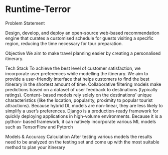 # Runtime-Terror
Problem Statement

Design, develop, and deploy an open-source web-based recommendation engine that curates a customised schedule for guests visiting a specific region, reducing the time necessary for tour preparation.

Objective
We aim to make travel planning easier by creating a personalised itinerary.

Tech Stack
To achieve the best level of customer satisfaction, we incorporate user preferences while modelling the itinerary.
We aim to provide a user-friendly interface that helps customers to find the best itinerary in the shortest amount of time.
Collaborative filtering models make predictions based on a dataset of user feedback to destinations (typically ratings).
Content- based models rely solely on the destinations’ unique characteristics (like the location, popularity, proximity to popular tourist attractions). Because hybrid DL models are non-linear, they are less likely to simplify a user’s preferences.
Django is a production-ready framework for quickly deploying applications in high-volume environments. Because it is a python- based framework, it can natively incorporate various ML models such as TensorFlow and Pytorch

Models & Accuracy Calculation
After testing various models the results need to be analyzed on the testing set and come up with the most suitable method to plan your itinerary
